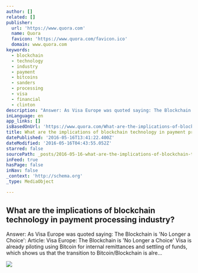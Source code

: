 ```yaml
---
author: []
related: []
publisher:
  url: 'https://www.quora.com'
  name: Quora
  favicon: 'https://www.quora.com/favicon.ico'
  domain: www.quora.com
keywords:
  - blockchain
  - technology
  - industry
  - payment
  - bitcoins
  - sanders
  - processing
  - visa
  - financial
  - clinton
description: "Answer: As Visa Europe was quoted saying: The Blockchain is 'No Longer a Choice': Article: Visa Europe: The Blockchain is 'No Longer a Choice' Visa is already piloting using Bitcoin for internal remittances and settling of funds, which shows us that the transition to Bitcoin/Blockchain is alre..."
inLanguage: en
app_links: []
isBasedOnUrl: 'https://www.quora.com/What-are-the-implications-of-blockchain-technology-in-payment-processing-industry'
title: What are the implications of blockchain technology in payment processing industry?
datePublished: '2016-05-16T13:41:22.400Z'
dateModified: '2016-05-16T04:43:55.052Z'
starred: false
sourcePath: _posts/2016-05-16-what-are-the-implications-of-blockchain-technology-in-paymen.md
inFeed: true
hasPage: false
inNav: false
_context: 'http://schema.org'
_type: MediaObject

---
```

<article style=""><h1>What are the implications of blockchain technology in payment processing industry?</h1><p>Answer: As Visa Europe was quoted saying: The Blockchain is 'No Longer a Choice': Article: Visa Europe: The Blockchain is 'No Longer a Choice' Visa is already piloting using Bitcoin for internal remittances and settling of funds, which shows us that the transition to Bitcoin/Blockchain is alre...</p><img src="https://qsf.is.quoracdn.net/-images.new_grid.fb_share_default.pnge6dde9cfa6e03c43.png" /></article>